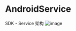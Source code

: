 # AndroidService

SDK - Service 架构
 ![image](https://github.com/UCodeUStory/S-MVP/blob/master/service_framework.png)